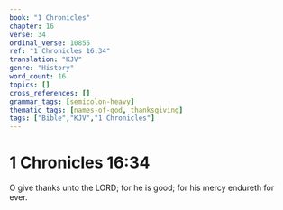 ```yaml
---
book: "1 Chronicles"
chapter: 16
verse: 34
ordinal_verse: 10855
ref: "1 Chronicles 16:34"
translation: "KJV"
genre: "History"
word_count: 16
topics: []
cross_references: []
grammar_tags: [semicolon-heavy]
thematic_tags: [names-of-god, thanksgiving]
tags: ["Bible","KJV","1 Chronicles"]
---
```


# 1 Chronicles 16:34

O give thanks unto the LORD; for he is good; for his mercy endureth for ever.
